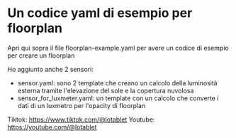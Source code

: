 # Un codice yaml di esempio per floorplan
Apri qui sopra il file floorplan-example.yaml per avere un codice di esempio per creare un floorplan 

Ho aggiunto anche 2 sensori:
 - sensor.yaml: sono 2 template che creano un calcolo della luminosità esterna tramite l'elevazione del sole e la copertura nuvolosa
 - sensor_for_luxmeter.yaml: un template con un calcolo che converte i dati di un luxmetro per l'opacity di floorplan

Tiktok: https://www.tiktok.com/@lotablet
Youtube: https://youtube.com/@lotablet
